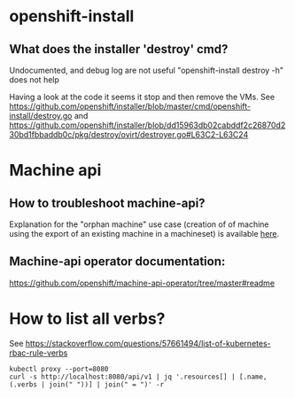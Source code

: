 # openshift-install

## What does the installer 'destroy' cmd?

Undocumented, and debug log are not useful
"openshift-install destroy -h" does not help

Having a look at the code it seems it stop and then remove the VMs.
See https://github.com/openshift/installer/blob/master/cmd/openshift-install/destroy.go
and https://github.com/openshift/installer/blob/dd15963db02cabddf2c26870d230bd1fbbaddb0c/pkg/destroy/ovirt/destroyer.go#L63C2-L63C24

# Machine api

## How to troubleshoot machine-api?

Explanation for the "orphan machine" use case (creation of of machine using the export of an existing machine in a machineset) is available [here](./infra/az/machineset/failure-examples).

## Machine-api operator documentation:

https://github.com/openshift/machine-api-operator/tree/master#readme

# How to list all verbs?

See https://stackoverflow.com/questions/57661494/list-of-kubernetes-rbac-rule-verbs

```shell
kubectl proxy --port=8080
curl -s http://localhost:8080/api/v1 | jq '.resources[] | [.name, (.verbs | join(" "))] | join(" = ")' -r
```
